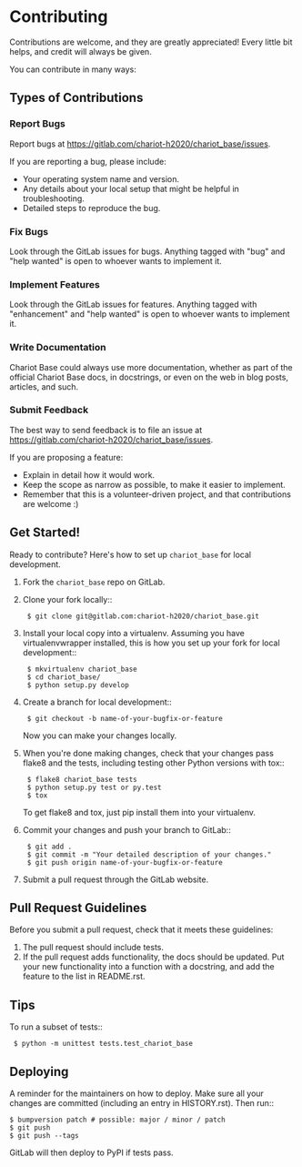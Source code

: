 # Contributing

Contributions are welcome, and they are greatly appreciated! Every little bit
helps, and credit will always be given.

You can contribute in many ways:

## Types of Contributions

### Report Bugs

Report bugs at https://gitlab.com/chariot-h2020/chariot_base/issues.

If you are reporting a bug, please include:

* Your operating system name and version.
* Any details about your local setup that might be helpful in troubleshooting.
* Detailed steps to reproduce the bug.

### Fix Bugs

Look through the GitLab issues for bugs. Anything tagged with "bug" and "help
wanted" is open to whoever wants to implement it.

### Implement Features

Look through the GitLab issues for features. Anything tagged with "enhancement"
and "help wanted" is open to whoever wants to implement it.

### Write Documentation

Chariot Base could always use more documentation, whether as part of the
official Chariot Base docs, in docstrings, or even on the web in blog posts,
articles, and such.

### Submit Feedback

The best way to send feedback is to file an issue at https://gitlab.com/chariot-h2020/chariot_base/issues.

If you are proposing a feature:

* Explain in detail how it would work.
* Keep the scope as narrow as possible, to make it easier to implement.
* Remember that this is a volunteer-driven project, and that contributions
  are welcome :)

## Get Started!

Ready to contribute? Here's how to set up `chariot_base` for local development.

1. Fork the `chariot_base` repo on GitLab.
2. Clone your fork locally::
   ```
    $ git clone git@gitlab.com:chariot-h2020/chariot_base.git
   ```
3. Install your local copy into a virtualenv. Assuming you have virtualenvwrapper installed, this is how you set up your fork for local development::
   ```
    $ mkvirtualenv chariot_base
    $ cd chariot_base/
    $ python setup.py develop
   ```
4. Create a branch for local development::
   ```
    $ git checkout -b name-of-your-bugfix-or-feature
   ```
   Now you can make your changes locally.

5. When you're done making changes, check that your changes pass flake8 and the
   tests, including testing other Python versions with tox::
   ```
    $ flake8 chariot_base tests
    $ python setup.py test or py.test
    $ tox
   ```
   To get flake8 and tox, just pip install them into your virtualenv.

6. Commit your changes and push your branch to GitLab::
   ```
    $ git add .
    $ git commit -m "Your detailed description of your changes."
    $ git push origin name-of-your-bugfix-or-feature
   ```
7. Submit a pull request through the GitLab website.

Pull Request Guidelines
-----------------------

Before you submit a pull request, check that it meets these guidelines:

1. The pull request should include tests.
2. If the pull request adds functionality, the docs should be updated. Put
   your new functionality into a function with a docstring, and add the
   feature to the list in README.rst.

Tips
----

To run a subset of tests::
   ```
    $ python -m unittest tests.test_chariot_base
   ```
Deploying
---------

A reminder for the maintainers on how to deploy.
Make sure all your changes are committed (including an entry in HISTORY.rst).
Then run::
   ```
$ bumpversion patch # possible: major / minor / patch
$ git push
$ git push --tags
   ```
GitLab will then deploy to PyPI if tests pass.
